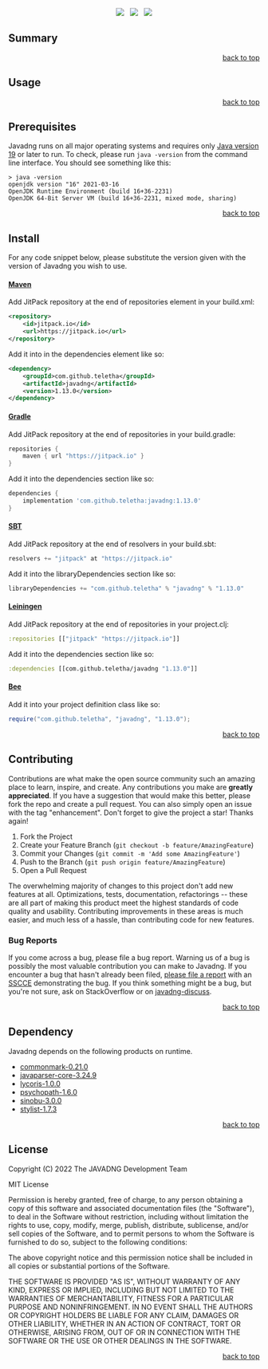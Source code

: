<p align="center">
    <a href="https://docs.oracle.com/en/java/javase/19/"><img src="https://img.shields.io/badge/Java-Release%2019-green"/></a>
    <span>&nbsp;</span>
    <a href="https://jitpack.io/#teletha/javadng"><img src="https://img.shields.io/jitpack/v/github/teletha/javadng?label=Repository&color=green"></a>
    <span>&nbsp;</span>
    <a href="https://teletha.github.io/javadng"><img src="https://img.shields.io/website.svg?down_color=red&down_message=CLOSE&label=Official%20Site&up_color=green&up_message=OPEN&url=https%3A%2F%2Fteletha.github.io%2Fjavadng"></a>
</p>


## Summary

<p align="right"><a href="#top">back to top</a></p>


## Usage

<p align="right"><a href="#top">back to top</a></p>


## Prerequisites
Javadng runs on all major operating systems and requires only [Java version 19](https://docs.oracle.com/en/java/javase/19/) or later to run.
To check, please run `java -version` from the command line interface. You should see something like this:
```
> java -version
openjdk version "16" 2021-03-16
OpenJDK Runtime Environment (build 16+36-2231)
OpenJDK 64-Bit Server VM (build 16+36-2231, mixed mode, sharing)
```
<p align="right"><a href="#top">back to top</a></p>

## Install
For any code snippet below, please substitute the version given with the version of Javadng you wish to use.
#### [Maven](https://maven.apache.org/)
Add JitPack repository at the end of repositories element in your build.xml:
```xml
<repository>
    <id>jitpack.io</id>
    <url>https://jitpack.io</url>
</repository>
```
Add it into in the dependencies element like so:
```xml
<dependency>
    <groupId>com.github.teletha</groupId>
    <artifactId>javadng</artifactId>
    <version>1.13.0</version>
</dependency>
```
#### [Gradle](https://gradle.org/)
Add JitPack repository at the end of repositories in your build.gradle:
```gradle
repositories {
    maven { url "https://jitpack.io" }
}
```
Add it into the dependencies section like so:
```gradle
dependencies {
    implementation 'com.github.teletha:javadng:1.13.0'
}
```
#### [SBT](https://www.scala-sbt.org/)
Add JitPack repository at the end of resolvers in your build.sbt:
```scala
resolvers += "jitpack" at "https://jitpack.io"
```
Add it into the libraryDependencies section like so:
```scala
libraryDependencies += "com.github.teletha" % "javadng" % "1.13.0"
```
#### [Leiningen](https://leiningen.org/)
Add JitPack repository at the end of repositories in your project.clj:
```clj
:repositories [["jitpack" "https://jitpack.io"]]
```
Add it into the dependencies section like so:
```clj
:dependencies [[com.github.teletha/javadng "1.13.0"]]
```
#### [Bee](https://teletha.github.io/bee)
Add it into your project definition class like so:
```java
require("com.github.teletha", "javadng", "1.13.0");
```
<p align="right"><a href="#top">back to top</a></p>


## Contributing
Contributions are what make the open source community such an amazing place to learn, inspire, and create. Any contributions you make are **greatly appreciated**.
If you have a suggestion that would make this better, please fork the repo and create a pull request. You can also simply open an issue with the tag "enhancement".
Don't forget to give the project a star! Thanks again!

1. Fork the Project
2. Create your Feature Branch (`git checkout -b feature/AmazingFeature`)
3. Commit your Changes (`git commit -m 'Add some AmazingFeature'`)
4. Push to the Branch (`git push origin feature/AmazingFeature`)
5. Open a Pull Request

The overwhelming majority of changes to this project don't add new features at all. Optimizations, tests, documentation, refactorings -- these are all part of making this product meet the highest standards of code quality and usability.
Contributing improvements in these areas is much easier, and much less of a hassle, than contributing code for new features.

### Bug Reports
If you come across a bug, please file a bug report. Warning us of a bug is possibly the most valuable contribution you can make to Javadng.
If you encounter a bug that hasn't already been filed, [please file a report](https://github.com/teletha/javadng/issues/new) with an [SSCCE](http://sscce.org/) demonstrating the bug.
If you think something might be a bug, but you're not sure, ask on StackOverflow or on [javadng-discuss](https://github.com/teletha/javadng/discussions).
<p align="right"><a href="#top">back to top</a></p>


## Dependency
Javadng depends on the following products on runtime.
* [commonmark-0.21.0](https://mvnrepository.com/artifact/org.commonmark/commonmark/0.21.0)
* [javaparser-core-3.24.9](https://mvnrepository.com/artifact/com.github.javaparser/javaparser-core/3.24.9)
* [lycoris-1.0.0](https://mvnrepository.com/artifact/com.github.teletha/lycoris/1.0.0)
* [psychopath-1.6.0](https://mvnrepository.com/artifact/com.github.teletha/psychopath/1.6.0)
* [sinobu-3.0.0](https://mvnrepository.com/artifact/com.github.teletha/sinobu/3.0.0)
* [stylist-1.7.3](https://mvnrepository.com/artifact/com.github.teletha/stylist/1.7.3)
<p align="right"><a href="#top">back to top</a></p>


## License
Copyright (C) 2022 The JAVADNG Development Team

MIT License

Permission is hereby granted, free of charge, to any person obtaining a copy
of this software and associated documentation files (the "Software"), to deal
in the Software without restriction, including without limitation the rights
to use, copy, modify, merge, publish, distribute, sublicense, and/or sell
copies of the Software, and to permit persons to whom the Software is
furnished to do so, subject to the following conditions:

The above copyright notice and this permission notice shall be included in all
copies or substantial portions of the Software.

THE SOFTWARE IS PROVIDED "AS IS", WITHOUT WARRANTY OF ANY KIND, EXPRESS OR
IMPLIED, INCLUDING BUT NOT LIMITED TO THE WARRANTIES OF MERCHANTABILITY,
FITNESS FOR A PARTICULAR PURPOSE AND NONINFRINGEMENT. IN NO EVENT SHALL THE
AUTHORS OR COPYRIGHT HOLDERS BE LIABLE FOR ANY CLAIM, DAMAGES OR OTHER
LIABILITY, WHETHER IN AN ACTION OF CONTRACT, TORT OR OTHERWISE, ARISING FROM,
OUT OF OR IN CONNECTION WITH THE SOFTWARE OR THE USE OR OTHER DEALINGS IN THE
SOFTWARE.
<p align="right"><a href="#top">back to top</a></p>